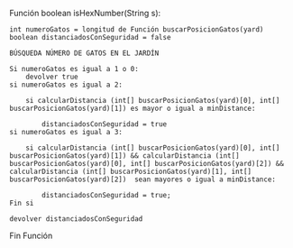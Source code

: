 <!-- Implement String#hex_number? (in Java StringUtils.isHexNumber(String)), which should return true if given object is a hexadecimal number, false otherwise.

Hexadecimal numbers consist of one or more digits from range 0-9 A-F (in any case), optionally prefixed by 0x.-->

<!-- https://www.codewars.com/kata/567c9f56d83baeed8300000f -->

Función boolean isHexNumber(String s):

    int numeroGatos = longitud de Función buscarPosicionGatos(yard)
    boolean distanciadosConSeguridad = false

    BÚSQUEDA NÚMERO DE GATOS EN EL JARDÍN

    Si numeroGatos es igual a 1 o 0:
        devolver true
    si numeroGatos es igual a 2:

        si calcularDistancia (int[] buscarPosicionGatos(yard)[0], int[] buscarPosicionGatos(yard)[1]) es mayor o igual a minDistance:

            distanciadosConSeguridad = true
    si numeroGatos es igual a 3:

        si calcularDistancia (int[] buscarPosicionGatos(yard)[0], int[] buscarPosicionGatos(yard)[1]) && calcularDistancia (int[] buscarPosicionGatos(yard)[0], int[] buscarPosicionGatos(yard)[2]) && calcularDistancia (int[] buscarPosicionGatos(yard)[1], int[] buscarPosicionGatos(yard)[2])  sean mayores o igual a minDistance:

            distanciadosConSeguridad = true;
    Fin si

    devolver distanciadosConSeguridad

Fin Función
